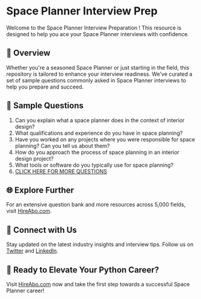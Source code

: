 # Space Planner Interview Prep

Welcome to the Space Planner Interview Preparation ! This resource is designed to help you ace your Space Planner interviews with confidence.

## 🚀 Overview

Whether you're a seasoned Space Planner or just starting in the field, this repository is tailored to enhance your interview readiness. We've curated a set of sample questions commonly asked in Space Planner interviews to help you prepare and succeed.

## 📝 Sample Questions

1. Can you explain what a space planner does in the context of interior design?
2. What qualifications and experience do you have in space planning?
3. Have you worked on any projects where you were responsible for space planning? Can you tell us about them?
4. How do you approach the process of space planning in an interior design project?
5. What tools or software do you typically use for space planning?
6. [CLICK HERE FOR MORE QUESTIONS](https://hireabo.com/job/6_2_18/Space%20Planner)

## 🌐 Explore Further

For an extensive question bank and more resources across 5,000 fields, visit [HireAbo.com](https://www.hireabo.com).

## 📱 Connect with Us

Stay updated on the latest industry insights and interview tips. Follow us on [Twitter](https://twitter.com/hireabo) and [LinkedIn](https://www.linkedin.com/in/hire-abo-3609972a8/).

## 🚀 Ready to Elevate Your Python Career?

Visit [HireAbo.com](https://www.hireabo.com) now and take the first step towards a successful Space Planner career!